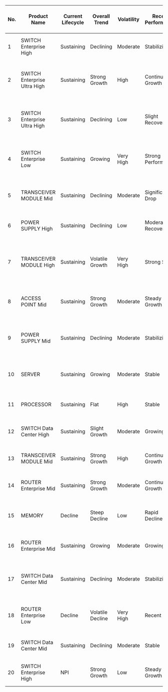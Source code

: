 
| No. | Product Name                 | Current Lifecycle | Overall Trend    | Volatility | Recent Performance | Growth/Decline Rate  | Key Observations                                                 | Current Quarter (FY25 Q1) | Year-Over-Year Change | Forecast Alignment                                                       |
| --- | ---------------------------- | ----------------- | ---------------- | ---------- | ------------------ | -------------------- | ---------------------------------------------------------------- | ------------------------- | --------------------- | ------------------------------------------------------------------------ |
| 1   | SWITCH Enterprise High       | Sustaining        | Declining        | Moderate   | Stabilizing        | -57% (from peak)     | Consistent decline from FY22, recent stabilization               | 24,518                    | -10.2% (vs FY24 Q1)   | Forecasts predict slight increase                                        |
| 2   | SWITCH Enterprise Ultra High | Sustaining        | Strong Growth    | High       | Continuing Growth  | +4,254% (from start) | Exponential growth since introduction                            | 9,665                     | +62.3% (vs FY24 Q1)   | ML forecast more optimistic (11,865) than Marketing (7,748)              |
| 3   | SWITCH Enterprise Ultra High | Sustaining        | Declining        | Low        | Slight Recovery    | -62% (from peak)     | Steady decline through FY23, slight recovery in FY24             | 9,189                     | +26.0% (vs FY24 Q1)   | Marketing slightly more optimistic than ML                               |
| 4   | SWITCH Enterprise Low        | Sustaining        | Growing          | Very High  | Strong Performance | +2,570% (from intro) | Extremely volatile with strong recent performance                | 32,768                    | +103.6% (vs FY24 Q1)  | Marketing forecast (29,567) more aggressive than others                  |
| 5   | TRANSCEIVER MODULE Mid       | Sustaining        | Declining        | Moderate   | Significant Drop   | -74% (from peak)     | Major decline from FY22 peaks, recent quarter shows further drop | 54,494                    | -21.7% (vs FY24 Q1)   | All forecasts predict higher than current performance                    |
| 6   | POWER SUPPLY High            | Sustaining        | Declining        | Low        | Moderate Recovery  | -41% (from peak)     | Gradual decline with recent stabilization                        | 120,699                   | +20.1% (vs FY24 Q1)   | All forecasts closely aligned                                            |
| 7   | TRANSCEIVER MODULE High      | Sustaining        | Volatile Growth  | Very High  | Strong Spike       | +51% (from start)    | Extremely unpredictable, recent major spike                      | 29,889                    | +452.7% (vs FY24 Q1)  | Marketing forecast (62,300) significantly higher than actual performance |
| 8   | ACCESS POINT Mid             | Sustaining        | Strong Growth    | Moderate   | Steady Growth      | +331% (from intro)   | Consistent quarter-over-quarter growth since introduction        | 57,131                    | +36.2% (vs FY24 Q1)   | All forecasts closely aligned                                            |
| 9   | POWER SUPPLY Mid             | Sustaining        | Declining        | Moderate   | Stabilizing        | -52% (from peak)     | Significant decline from FY22 peak, recent quarters more stable  | 109,609                   | -5.9% (vs FY24 Q1)    | All forecasts closely aligned                                            |
| 10  | SERVER                       | Sustaining        | Growing          | Moderate   | Stable             | +634% (from intro)   | Healthy growth for new product                                   | 4,970                     | +14.1% (vs FY24 Q1)   | Demand Planners forecast most aggressive (7,671)                         |
| 11  | PROCESSOR                    | Sustaining        | Flat             | High       | Stable             | +112% (from intro)   | Stagnant growth with high volatility                             | 1,376                     | +3.4% (vs FY24 Q1)    | Marketing expects zero demand (unusual)                                  |
| 12  | SWITCH Data Center High      | Sustaining        | Slight Growth    | Moderate   | Growing            | +16.5% (from start)  | Relatively stable with seasonal spikes                           | 1,472                     | +60.5% (vs FY24 Q1)   | All forecasts closely aligned                                            |
| 13  | TRANSCEIVER MODULE Mid       | Sustaining        | Strong Growth    | High       | Continuing Growth  | +2,049% (from intro) | Exponential growth since introduction                            | 36,285                    | +235.9% (vs FY24 Q1)  | Marketing forecast most optimistic (43,500)                              |
| 14  | ROUTER Enterprise Mid        | Sustaining        | Strong Growth    | Moderate   | Continuing Growth  | +567% (from start)   | Consistent growth throughout lifecycle                           | 13,724                    | +19.9% (vs FY24 Q1)   | All forecasts predict continued growth                                   |
| 15  | MEMORY                       | Decline           | Steep Decline    | Low        | Rapid Decline      | -82% (from peak)     | Significant decline especially in recent quarters                | 19,674                    | -71.6% (vs FY24 Q1)   | Marketing more optimistic (35,204) than actual trend                     |
| 16  | ROUTER Enterprise Mid        | Sustaining        | Growing          | Moderate   | Growing            | +126% (from start)   | Steady growth with seasonal fluctuations                         | 5,309                     | +39.1% (vs FY24 Q1)   | ML forecast most aggressive (6,696)                                      |
| 17  | SWITCH Data Center Mid       | Sustaining        | Declining        | Moderate   | Stabilizing        | -74% (from peak)     | Consistent decline throughout lifecycle                          | 1,675                     | -12.7% (vs FY24 Q1)   | Marketing forecast (2,063) more optimistic than actual trend             |
| 18  | ROUTER Enterprise Low        | Decline           | Volatile Decline | Very High  | Recent Spike       | -5.7% (from peak)    | Dramatic fluctuations with recent unexpected spike               | 16,697                    | +199.4% (vs FY24 Q1)  | All forecasts significantly underestimate based on recent spike          |
| 19  | SWITCH Data Center Mid       | Sustaining        | Declining        | Moderate   | Stable             | -64% (from peak)     | General decline with periodic fluctuations                       | 2,374                     | +4.1% (vs FY24 Q1)    | All forecasts closely aligned                                            |
| 20  | SWITCH Enterprise High       | NPI               | Strong Growth    | Low        | Steady Growth      | +2,383% (from intro) | Consistent growth since introduction                             | 149                       | +53.6% (vs FY24 Q1)   | Marketing most optimistic (281)                                          |
